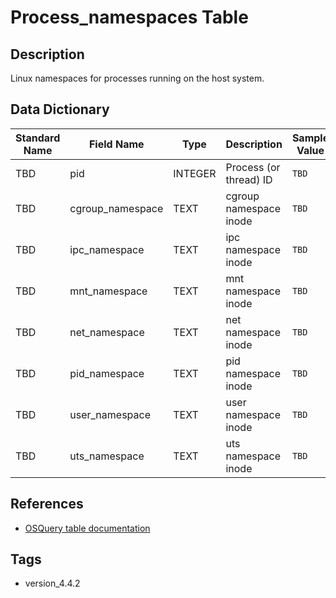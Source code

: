 # Process_namespaces Table

## Description
Linux namespaces for processes running on the host system.

## Data Dictionary
|Standard Name|Field Name|Type|Description|Sample Value|
|---|---|---|---|---|
|TBD|pid|INTEGER|Process (or thread) ID|`TBD`|
|TBD|cgroup_namespace|TEXT|cgroup namespace inode|`TBD`|
|TBD|ipc_namespace|TEXT|ipc namespace inode|`TBD`|
|TBD|mnt_namespace|TEXT|mnt namespace inode|`TBD`|
|TBD|net_namespace|TEXT|net namespace inode|`TBD`|
|TBD|pid_namespace|TEXT|pid namespace inode|`TBD`|
|TBD|user_namespace|TEXT|user namespace inode|`TBD`|
|TBD|uts_namespace|TEXT|uts namespace inode|`TBD`|

## References
* [OSQuery table documentation](https://osquery.io/schema/current#process_namespaces)

## Tags
* version_4.4.2